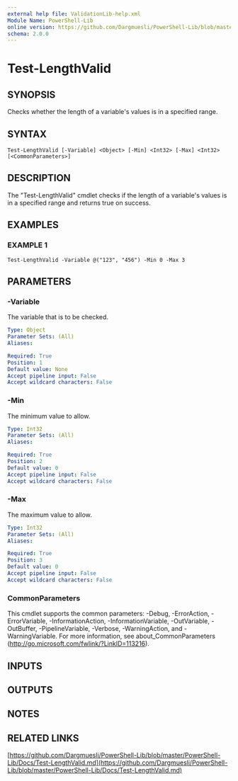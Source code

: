```yaml
---
external help file: ValidationLib-help.xml
Module Name: PowerShell-Lib
online version: https://github.com/Dargmuesli/PowerShell-Lib/blob/master/PowerShell-Lib/Docs/Test-LengthValid.md
schema: 2.0.0
---
```


# Test-LengthValid

## SYNOPSIS
Checks whether the length of a variable's values is in a specified range.

## SYNTAX

```
Test-LengthValid [-Variable] <Object> [-Min] <Int32> [-Max] <Int32> [<CommonParameters>]
```

## DESCRIPTION
The "Test-LengthValid" cmdlet checks if the length of a variable's values is in a specified range and returns true on success.

## EXAMPLES

### EXAMPLE 1
```
Test-LengthValid -Variable @("123", "456") -Min 0 -Max 3
```

## PARAMETERS

### -Variable
The variable that is to be checked.

```yaml
Type: Object
Parameter Sets: (All)
Aliases:

Required: True
Position: 1
Default value: None
Accept pipeline input: False
Accept wildcard characters: False
```

### -Min
The minimum value to allow.

```yaml
Type: Int32
Parameter Sets: (All)
Aliases:

Required: True
Position: 2
Default value: 0
Accept pipeline input: False
Accept wildcard characters: False
```

### -Max
The maximum value to allow.

```yaml
Type: Int32
Parameter Sets: (All)
Aliases:

Required: True
Position: 3
Default value: 0
Accept pipeline input: False
Accept wildcard characters: False
```

### CommonParameters
This cmdlet supports the common parameters: -Debug, -ErrorAction, -ErrorVariable, -InformationAction, -InformationVariable, -OutVariable, -OutBuffer, -PipelineVariable, -Verbose, -WarningAction, and -WarningVariable.
For more information, see about_CommonParameters (http://go.microsoft.com/fwlink/?LinkID=113216).

## INPUTS

## OUTPUTS

## NOTES

## RELATED LINKS

[https://github.com/Dargmuesli/PowerShell-Lib/blob/master/PowerShell-Lib/Docs/Test-LengthValid.md](https://github.com/Dargmuesli/PowerShell-Lib/blob/master/PowerShell-Lib/Docs/Test-LengthValid.md)

